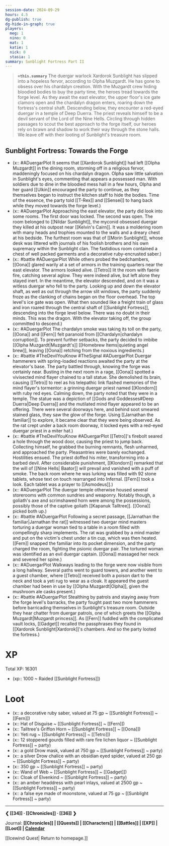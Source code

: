 ```yaml
---
session-date: 2024-09-29
hours: 4.5
dg-publish: true
dg-hide-in-graph: true
players:
  meg: 1
  nino: 0
  mat: 1
  katie: 1
  nick: 0
  stasia: 1
summary: Sunblight Fortress Part II
---
```


> **`=this.summary`**
> The duergar warlock Xardorok Sunblight has slipped into a hopeless fervor, according to Olpha Muzgardt. He has gone to obsess over his chardalyn creation. With the Muzgardt crew hiding bloodied bodies to buy the party time, the heroes tread towards the forge level. As they await the east elevator, the upper floor's ice gate clamors open and the chardalyn dragon enters, roaring down the fortress's central shaft. Descending below, they encounter a red-eyed duergar in a temple of Deep Duerra. The priest reveals himself to be a devil servant of the Lord of the Nine Hells. Circling through hidden passages to scout the best approach to the forge itself, our heroes rely on brawn and shadow to work their way through the stone halls. We leave off with their looting of Sunblight's treasure room.


  
## Sunblight Fortress: Towards the Forge
- (x:: #ADuergarPlot It seems that [[Xardorok Sunblight]] had left [[Olpha Muzgardt]] in the dining room, storming off in a religious fervor, maddeningly focused on his chardalyn dragon. Olpha saw little salvation in Sunblight's eyes, commenting that appears a possessed man. With soldiers due to dine in the bloodied mess hall in a few hours, Olpha and her guard [[Ulkin]] encouraged the party to continue, as they themselves began to instruct the kitchen staff to hide the bodies. Time of the essence, the party told [[T-Rex]] and [[Sensei]] to hang back while they moved towards the forge level.)
- (x:: #ADuergarPlot Approaching the east elevator, the party did look into some rooms. The first door was locked. The second was open. The room belonged to [[Nildar Sunblight]], the myconid obsessed duergar they killed at his outpost near [[Kelvin's Cairn]]. It was a moldering room with many heads and trophies mounted to the walls and a dreary chest at his bedside. The furthest room was that of [[Morin Sunblight]], whose desk was littered with journals of his foolish brothers and his own supremacy within the Sunblight clan. The fastidious room contained a chest of well packed garments and a decorative ruby-encrusted saber.)
- (x:: #battle #ADuergarPlot While others probed the bedchambers, [[Oona]] glared warily at a set of armors in the training quarters near the east elevator. The armors looked alive. [[Tetro]] lit the room with faerie fire, catching several aglow. They were indeed alive, but left alone they stayed inert. In the meantime, the elevator descended, and on it was a witless duergar who fell to the party. Looking up and down the elevator shaft, as well as out through the arrow slit windows, the party suddenly froze as the clanking of chains began on the floor overhead. The top level's ice gate was open. What then sounded like a freight train of glass and iron roared through the central shaft of [[Sunblight Fortress]], descending into the forge level below. There was no doubt in their minds. This was the dragon. With the elevator taking off, the group committed to descend.)
- (x:: #ADuergarPlot The chardalyn smoke was taking its toll on the party, [[Oona]] and [[Fern]] felt paranoid from [[Chardalyn|chardalyn corruption]]. To prevent further setbacks, the party decided to imbibe [[Olpha Muzgardt|Muzgardt's]] [[Homebrew Items|quieting angel brew]], leaving [[Oona]] retching from the noxious ingredients.)
- (x:: #battle #TheDevilYouKnow #TheSignal #ADuergarPlot Duergar hammerers with spring-loaded reactions awaited the party at the elevator's base. The party battled through, knowing the forge was certainly near. Busting in the next room in a rage, [[Oona]] spotted a vivisected mind flayer chained to a tall statue. She demolished its brain, causing [[Tetro]] to reel as his telepathic link flashed memories of the mind flayer's tormentor: a grinning duergar priest named [[Klondorn]] with ruby red eyes. Calming down, the party noted that they were in a temple. The statue was a depiction of [[Gods and Goddesses#Deep Duerra|Deep Duerra]] and the mutilated mind flayer appeared to be an offering. There were several doorways here, and behind soot smeared stained glass, they saw the glow of the forge. Using [[Jarnathan the familiar]] to explore, it became clear that they were being observed. As the rat crept under a back room doorway, it locked eyes with a red-eyed duergar priest in a miter hat.) 
- (x:: #battle #TheDevilYouKnow #ADuergarPlot [[Tetro]]'s firebolt seared a hole through the wood door, causing the priest to jump back. Collecting himself, he grabbed the burning remnants, flesh unharmed, and approached the party. Pleasantries were barely exchanged. Hostilities ensued. The priest doffed his miter, transforming into a barbed devil. After considerable punishment, [[Klondorn]] remarked that the will of [[Nine Hells| Baator]] will prevail and vanished with a puff of smoke. The back room where he was lurking was filled with 92 stone tablets, whose text on touch rearranged into Infernal. [[Fern]] took a look. Each tablet was a prayer to [[Asmodeus]].)
- (x:: #ADuergarPlot The duergar temple otherwise housed several storerooms with common sundries and weaponry. Notably though, a goliath's axe and scrimshawed horn were among the possessions, possibly those of the captive goliath [[Kapanuk Talltree]]. [[Oona]] picked both up.)
- (x:: #battle #ADuergarPlot Following a secret passage, [[Jarnathan the familiar|Jarnathan the rat]] witnessed two duergar mind masters torturing a duergar woman tied to a table in a room filled with compellingly sharp implements. The rat was grabbed by a mind master and put on the victim's chest under a tin cup, which was then heated. [[Fern]] snapped the familiar into its pocket dimension, and the party charged the room, fighting the psionic duergar pair. The tortured woman was identified as an evil duergar captain. [[Oona]] massaged her neck and severed her spine.)
- (x:: #ADuergarPlot Walkways leading to the forge were now visible from a long hallway. Several paths went to guard towers, and another went to a guest chamber, where [[Tetro]] received both a poison dart to the neck and took a yeti rug to wear as a cloak. It appeared the guest chamber had been in use by [[Olpha Muzgardt|Olpha]], given the mushroom ale casks present.)
- (x:: #battle #ADuergarPlot Stealthing by patrols and staying away from the forge level's barracks, the party fought past two more hammerers before barricading themselves in Sunblight's treasure room. Outside they hear chatter from duergar patrols, one of which greets the [[Olpha Muzgardt|Muzgardt princess]]. As [[Fern]] fuddled with the complicated vault locks, [[Gadget]] recalled the passphrases they found in [[Xardorok Sunblight|Xardorok]]'s chambers. And so the party looted the fortress.)

# XP
Total XP: 16301
- (xp:: 1000 ~ Raided [[Sunblight Fortress]]) 

# Loot
- (x:: a decorative ruby saber, valued at 75 gp ~ [[Sunblight Fortress]] ~ [[Fern]])
- (x:: Hat of Disguise ~ [[Sunblight Fortress]] ~ [[Fern]])
- (x:: Talltree's Griffon Horn ~ [[Sunblight Fortress]] ~ [[Oona]])
- (x:: Yeti rug ~ [[Sunblight Fortress]] ~ [[Tetro]])
- (x:: 12 stoppered gourds filled with rare fire lichen liquor ~ [[Sunblight Fortress]] ~ party)
- (x:: a gold Drow mask, valued at 750 gp  ~ [[Sunblight Fortress]] ~ party)
- (x:: a silver Drow chalice with an obsidian eyed spider, valued at 250 gp  ~ [[Sunblight Fortress]] ~ party)
- (x:: 350 gp  ~ [[Sunblight Fortress]] ~ party)
- (x:: Wand of Web ~ [[Sunblight Fortress]] ~ [[Gadget]])
- (x:: Cloak of Elvenkind ~ [[Sunblight Fortress]] ~ party) 
- (x:: an amber headdress with pearl inlays, valued at 2500 gp ~ [[Sunblight Fortress]] ~ party) 
- (x:: a false eye made of moonstone, valued at 75 gp ~ [[Sunblight Fortress]] ~ party) 

---
**❮ [[34]] · [[Chronicles]] ·  [[36]] ❯**

Journal: **[[Chronicles]] | [[Quests]] |  [[Characters]] | [[Battles]] | [[XP]] | [[Loot]] | [Calendar](https://app.fantasy-calendar.com/calendars/38f9e3f5098bac1f655a4fb4241f35eb)**

[[Icewind Quest| Return to homepage.]]
